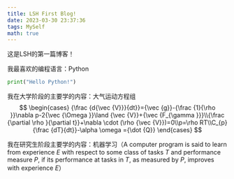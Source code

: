 ```yaml
---
title: LSH First Blog!
date: 2023-03-30 23:37:36
tags: MySelf
math: true
---
```


这是LSH的第一篇博客！

我最喜欢的编程语言：Python
```python
print("Hello Python!")
```

我在大学阶段的主要学的内容：大气运动方程组
$$
\begin{cases}
{\frac {d{\vec {V}}}{dt}}={\vec {g}}-{\frac {1}{\rho }}\nabla p-2{\vec {\Omega }}\land {\vec {V}}+{\vec {F_{\gamma }}}\\{\frac {\partial \rho }{\partial t}}+\nabla \cdot (\rho {\vec {V}})=0\\p=\rho RT\\C_{p}{\frac {dT}{dt}}-\alpha \omega ={\dot {Q}}
\end{cases}
$$

我在研究生阶段主要学的内容：机器学习（A computer program is said to learn from experience $E$ with respect to some class of tasks $T$ and performance measure $P$, if its performance at tasks in $T$, as measured by $P$, improves with experience $E$）